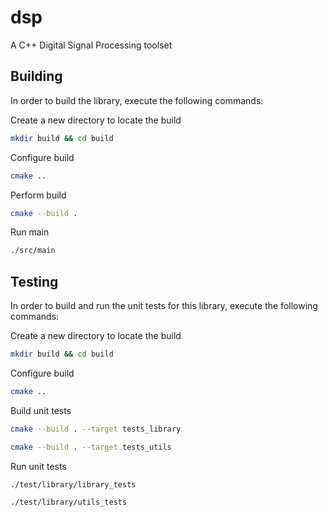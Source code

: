 # dsp
A C++ Digital Signal Processing toolset

## Building
In order to build the library, execute the following commands:

Create a new directory to locate the build
```bash
mkdir build && cd build
```
Configure build
```bash
cmake ..
```
Perform build
```bash
cmake --build .
```
Run main
```bash
./src/main
```

## Testing
In order to build and run the unit tests for this library, execute the following commands:

Create a new directory to locate the build
```bash
mkdir build && cd build
```
Configure build
```bash
cmake ..
```
Build unit tests
```bash
cmake --build . --target tests_library 
```
```bash
cmake --build . --target tests_utils
```
Run unit tests
```bash
./test/library/library_tests 
```
```bash
./test/library/utils_tests
```
